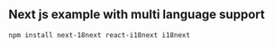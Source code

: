 ## Next js example with multi language support

```
npm install next-18next react-i18next i18next
```
